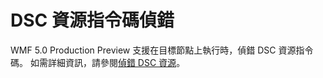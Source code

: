 # DSC 資源指令碼偵錯
WMF 5.0 Production Preview 支援在目標節點上執行時，偵錯 DSC 資源指令碼。 如需詳細資訊，請參閱[偵錯 DSC 資源](../dsc/debugResource.md)。

<!--HONumber=Jun16_HO4-->


